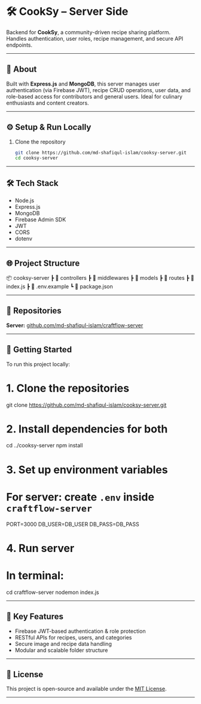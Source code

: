 # 🛠️ CookSy – Server Side

Backend for **CookSy**, a community-driven recipe sharing platform.  
Handles authentication, user roles, recipe management, and secure API endpoints.

---

## 📌 About

Built with **Express.js** and **MongoDB**, this server manages user authentication (via Firebase JWT), recipe CRUD operations, user data, and role-based access for contributors and general users. Ideal for culinary enthusiasts and content creators.

---

## ⚙️ Setup & Run Locally

1. Clone the repository

   ```bash
   git clone https://github.com/md-shafiqul-islam/cooksy-server.git
   cd cooksy-server

---

## 🛠 Tech Stack

- Node.js  
- Express.js  
- MongoDB
- Firebase Admin SDK
- JWT  
- CORS
- dotenv

---

## 🌐 Project Structure 

📦 cooksy-server
┣ 📂 controllers
┣ 📂 middlewares
┣ 📂 models
┣ 📂 routes
┣ 📜 index.js
┣ 📜 .env.example
┗ 📜 package.json

---

## 📁 Repositories  
**Server:** [github.com/md-shafiqul-islam/craftflow-server](github.com/md-shafiqul-islam/cooksy-server)

---

## 🧪 Getting Started

To run this project locally:

# 1. Clone the repositories
git clone https://github.com/md-shafiqul-islam/cooksy-server.git

# 2. Install dependencies for both
cd ../cooksy-server
npm install

# 3. Set up environment variables
# For server: create `.env` inside `craftflow-server`
PORT=3000
DB_USER=DB_USER
DB_PASS=DB_PASS

# 4. Run server
# In terminal:
cd craftflow-server
nodemon index.js

---

## 🔧 Key Features

- Firebase JWT-based authentication & role protection
- RESTful APIs for recipes, users, and categories
- Secure image and recipe data handling
- Modular and scalable folder structure

---

## 📄 License  
This project is open-source and available under the [MIT License](LICENSE).

---
